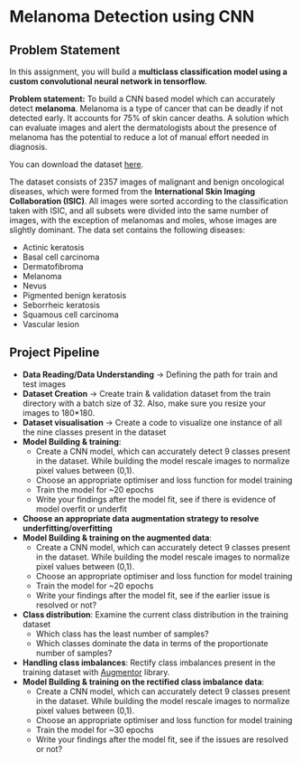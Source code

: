 # Melanoma Detection using CNN
## Problem Statement
In this assignment, you will build a **multiclass classification model using a custom convolutional neural network in tensorflow.**

**Problem statement:** To build a CNN based model which can accurately detect **melanoma**. Melanoma is a type of cancer that can be deadly if not detected early. It accounts for 75% of skin cancer deaths. A solution which can evaluate images and alert the dermatologists about the presence of melanoma has the potential to reduce a lot of manual effort needed in diagnosis.

You can download the dataset [here]([url](https://airlock-on-edge.woolf.university/?url=https%3A%2F%2Fdrive.google.com%2Ffile%2Fd%2F1xLfSQUGDl8ezNNbUkpuHOYvSpTyxVhCs%2Fview%3Fusp%3Dsharing&resourceId=5694242&studentId=3ff828dc-d0aa-4a29-b3cd-8d64e1c2f77f&token=eyJhbGciOiJIUzI1NiIsInR5cCI6IkpXVCJ9.eyJpZCI6IjNmZjgyOGRjLWQwYWEtNGEyOS1iM2NkLThkNjRlMWMyZjc3ZiIsImlzVmVyaWZpZWQiOnRydWUsImtpbmQiOiJvYXV0aCIsIm9yZyI6eyJncm91cHMiOltdLCJpZCI6Ijk3ZjhjNTRmLWVjZjctNGY1YS1iNGQ3LWM4NWEwMDI2ZGEwNyJ9LCJzY29wZSI6IioiLCJpYXQiOjE3NTcwODU4MTcsImV4cCI6MTc1NzY5MDYxNywiaXNzIjoidXJuOldvb2xmVW5pdmVyc2l0eTpzZXJ2ZXIvdXNlci9hY2Nlc3MifQ.xdrJJjgfLvGH02m0dDGDfM3c9T92nF24s5kwKdQztLE)).

The dataset consists of 2357 images of malignant and benign oncological diseases, which were formed from the **International Skin Imaging Collaboration (ISIC)**. All images were sorted according to the classification taken with ISIC, and all subsets were divided into the same number of images, with the exception of melanomas and moles, whose images are slightly dominant.
The data set contains the following diseases:
- Actinic keratosis
- Basal cell carcinoma
- Dermatofibroma
- Melanoma
- Nevus
- Pigmented benign keratosis
- Seborrheic keratosis
- Squamous cell carcinoma
- Vascular lesion 

## Project Pipeline
- **Data Reading/Data Understanding** → Defining the path for train and test images 
- **Dataset Creation** → Create train & validation dataset from the train directory with a batch size of 32. Also, make sure you resize your images to 180*180.
- **Dataset visualisation** → Create a code to visualize one instance of all the nine classes present in the dataset
- **Model Building & training**:
  - Create a CNN model, which can accurately detect 9 classes present in the dataset. While building the model rescale images to normalize pixel values between (0,1).
  - Choose an appropriate optimiser and loss function for model training
  - Train the model for ~20 epochs
  - Write your findings after the model fit, see if there is evidence of model overfit or underfit
- **Choose an appropriate data augmentation strategy to resolve underfitting/overfitting**
- **Model Building & training on the augmented data**:
  - Create a CNN model, which can accurately detect 9 classes present in the dataset. While building the model rescale images to normalize pixel values between (0,1).
  - Choose an appropriate optimiser and loss function for model training
  - Train the model for ~20 epochs
  - Write your findings after the model fit, see if the earlier issue is resolved or not?
- **Class distribution**: Examine the current class distribution in the training dataset 
  - Which class has the least number of samples?
  - Which classes dominate the data in terms of the proportionate number of samples?
- **Handling class imbalances**: Rectify class imbalances present in the training dataset with [Augmentor]([url](https://airlock-on-edge.woolf.university/?url=https%3A%2F%2Faugmentor.readthedocs.io%2Fen%2Fmaster%2F&resourceId=5694242&studentId=3ff828dc-d0aa-4a29-b3cd-8d64e1c2f77f&token=eyJhbGciOiJIUzI1NiIsInR5cCI6IkpXVCJ9.eyJpZCI6IjNmZjgyOGRjLWQwYWEtNGEyOS1iM2NkLThkNjRlMWMyZjc3ZiIsImlzVmVyaWZpZWQiOnRydWUsImtpbmQiOiJvYXV0aCIsIm9yZyI6eyJncm91cHMiOltdLCJpZCI6Ijk3ZjhjNTRmLWVjZjctNGY1YS1iNGQ3LWM4NWEwMDI2ZGEwNyJ9LCJzY29wZSI6IioiLCJpYXQiOjE3NTcwODU4MTcsImV4cCI6MTc1NzY5MDYxNywiaXNzIjoidXJuOldvb2xmVW5pdmVyc2l0eTpzZXJ2ZXIvdXNlci9hY2Nlc3MifQ.xdrJJjgfLvGH02m0dDGDfM3c9T92nF24s5kwKdQztLE)) library.
- **Model Building & training on the rectified class imbalance data**:
  - Create a CNN model, which can accurately detect 9 classes present in the dataset. While building the model rescale images to normalize pixel values between (0,1).
  - Choose an appropriate optimiser and loss function for model training
  - Train the model for ~30 epochs
  - Write your findings after the model fit, see if the issues are resolved or not?

